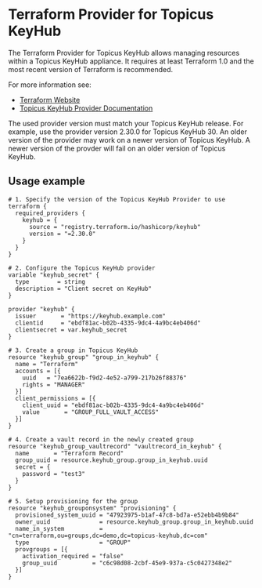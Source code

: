 # Terraform Provider for Topicus KeyHub

The Terraform Provider for Topicus KeyHub allows managing resources within a Topicus KeyHub appliance.
It requires at least Terraform 1.0 and the most recent version of Terraform is recommended.

For more information see:
* [Terraform Website](https://www.terraform.io)
* [Topicus KeyHub Provider Documentation](https://registry.terraform.io/providers/topicuskeyhub/keyhub/latest/docs)

The used provider version must match your Topicus KeyHub release.
For example, use the provider version 2.30.0 for Topicus KeyHub 30.
An older version of the provider may work on a newer version of Topicus KeyHub.
A newer version of the provder will fail on an older version of Topicus KeyHub.

## Usage example

```hcl
# 1. Specify the version of the Topicus KeyHub Provider to use
terraform {
  required_providers {
    keyhub = {
      source = "registry.terraform.io/hashicorp/keyhub"
      version = "=2.30.0"
    }
  }
}

# 2. Configure the Topicus KeyHub provider
variable "keyhub_secret" {
  type        = string
  description = "Client secret on KeyHub"
}

provider "keyhub" {
  issuer       = "https://keyhub.example.com"
  clientid     = "ebdf81ac-b02b-4335-9dc4-4a9bc4eb406d"
  clientsecret = var.keyhub_secret
}

# 3. Create a group in Topicus KeyHub
resource "keyhub_group" "group_in_keyhub" {
  name = "Terraform"
  accounts = [{
    uuid   = "7ea6622b-f9d2-4e52-a799-217b26f88376"
    rights = "MANAGER"
  }]
  client_permissions = [{
    client_uuid = "ebdf81ac-b02b-4335-9dc4-4a9bc4eb406d"
    value       = "GROUP_FULL_VAULT_ACCESS"
  }]
}

# 4. Create a vault record in the newly created group
resource "keyhub_group_vaultrecord" "vaultrecord_in_keyhub" {
  name       = "Terraform Record"
  group_uuid = resource.keyhub_group.group_in_keyhub.uuid
  secret = {
    password = "test3"
  }
}

# 5. Setup provisioning for the group
resource "keyhub_grouponsystem" "provisioning" {
  provisioned_system_uuid = "47923975-b1af-47c8-bd7a-e52ebb4b9b84"
  owner_uuid              = resource.keyhub_group.group_in_keyhub.uuid
  name_in_system          = "cn=terraform,ou=groups,dc=demo,dc=topicus-keyhub,dc=com"
  type                    = "GROUP"
  provgroups = [{
    activation_required = "false"
    group_uuid          = "c6c98d08-2cbf-45e9-937a-c5c0427348e2"
  }]
}
```
